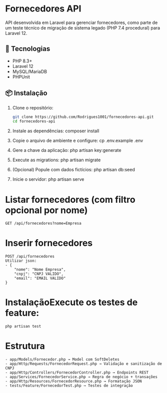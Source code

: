 # Fornecedores API

API desenvolvida em Laravel para gerenciar fornecedores, como parte de um teste técnico de migração de sistema legado (PHP 7.4 procedural) para Laravel 12.

## 🚀 Tecnologias
- PHP 8.3+
- Laravel 12
- MySQL/MariaDB
- PHPUnit

## 📦 Instalação

1. Clone o repositório:
   ```bash
   git clone https://github.com/Rodrigues1001/fornecedores-api.git
   cd fornecedores-api

2. Instale as dependências:
    composer install

3. Copie o arquivo de ambiente e configure:
    cp .env.example .env

4. Gere a chave da aplicação:
    php artisan key:generate

5. Execute as migrations:
    php artisan migrate

6. (Opcional) Popule com dados fictícios:
    php artisan db:seed

7. Inicie o servidor:
    php artisan serve


#  Listar fornecedores (com filtro opcional por nome)
    GET /api/fornecedores?nome=Empresa

#  Inserir fornecedores
    POST /api/fornecedores
    Utilizar json:
    - {
        "nome": "Nome Empresa",
        "cnpj": "CNPJ VALIDO",
        "email": "EMAIL VALIDO"
    }

#  InstalaçãoExecute os testes de feature:
    php artisan test

# Estrutura
    - app/Models/Fornecedor.php → Model com SoftDeletes
    - app/Http/Requests/FornecedorRequest.php → Validação e sanitização de CNPJ
    - app/Http/Controllers/FornecedorController.php → Endpoints REST
    - app/Services/FornecedorService.php → Regra de negócio + transações
    - app/Http/Resources/FornecedorResource.php → Formatação JSON
    - tests/Feature/FornecedorTest.php → Testes de integração
